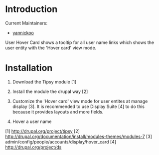 # Introduction

Current Maintainers:

*  [yannickoo](http://drupal.org/user/531118)

User Hover Card shows a tooltip for all user name links which shows the user
entity with the 'Hover card' view mode.

# Installation

1. Download the Tipsy module [1]

2. Install the module the drupal way [2]

3. Customize the 'Hover card' view mode for user entites at manage display [3].
   It is recommended to use Display Suite [4] to do this because it provides
   layouts and more fields.

4. Hover a user name

[1] http://drupal.org/project/tipsy
[2] http://drupal.org/documentation/install/modules-themes/modules-7
[3] admin/config/people/accounts/display/hover_card
[4] http://drupal.org/project/ds

